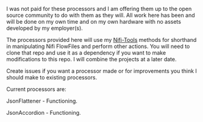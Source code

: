 I was not paid for these processors and I am offering them up to the open source community to do with them as they will. All work here has been and will be done on my own time and on my own hardware with no assets developed by my employer(s).


The processors provided here will use my [Nifi-Tools](https://github.com/apjansing/Nifi-Tools) methods for shorthand in manipulating Nifi FlowFiles and perform other actions. You will need to clone that repo and use it as a dependency if you want to make modifications to this repo. I will combine the projects at a later date.

Create issues if you want a processor made or for improvements you think I should make to existing processors.

Current processors are:

JsonFlattener - Functioning.

JsonAccordion - Functioning.
